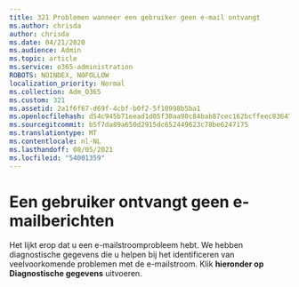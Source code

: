 ```yaml
---
title: 321 Problemen wanneer een gebruiker geen e-mail ontvangt
ms.author: chrisda
author: chrisda
ms.date: 04/21/2020
ms.audience: Admin
ms.topic: article
ms.service: o365-administration
ROBOTS: NOINDEX, NOFOLLOW
localization_priority: Normal
ms.collection: Adm_O365
ms.custom: 321
ms.assetid: 2a1f6f67-d69f-4cbf-b0f2-5f10998b5ba1
ms.openlocfilehash: d54c945b71eead1d05f30aa90c84bab87cec162bcffeec836471b5a25c5055e6
ms.sourcegitcommit: b5f7da89a650d2915dc652449623c78be6247175
ms.translationtype: MT
ms.contentlocale: nl-NL
ms.lasthandoff: 08/05/2021
ms.locfileid: "54001359"
---
```

# <a name="a-user-isnt-receiving-email-messages"></a>Een gebruiker ontvangt geen e-mailberichten

Het lijkt erop dat u een e-mailstroomprobleem hebt. We hebben diagnostische gegevens die u helpen bij het identificeren van veelvoorkomende problemen met de e-mailstroom. Klik **hieronder op Diagnostische gegevens** uitvoeren.
 